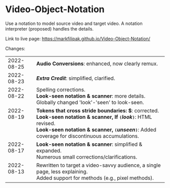 # Video-Object-Notation
Use a notation to model source video and target video. A notation interpreter (proposed) handles the details.

Link to live page: https://markfilipak.github.io/Video-Object-Notation/

Changes:
<TABLE BORDER=0 CELLSPACING=0 CELLPADDING=0>
<TR><TD style="vertical-align:top">2022-08-25&nbsp;</TD>
    <TD><B>Audio Conversions</B>: enhanced, now clearly remux.</TD></TR>
<TR><TD style="vertical-align:top">2022-08-23&nbsp;</TD>
    <TD><I><B>Extra Credit</B></I>: simplified, clarified.</TD></TR>
<TR><TD style="vertical-align:top">2022-08-22&nbsp;</TD>
    <TD>Spelling corrections.<BR>
        <B>Look-seen notation & scanner</B>: more details.<BR>
        Globally changed 'look'-'seen' to look-seen.</TD></TR>
<TR><TD style="vertical-align:top">2022-08-19&nbsp;</TD>
    <TD><B>Tokens that cross stride boundaries: $</B>: corrected.<BR>
        <B>Look-seen notation & scanner, If <TT>(</TT><I><B>look</B></I><TT>)</TT></B>: HTML revised.<BR>
        <B>Look-seen notation & scanner, <TT>(</TT><I><B>unseen</B></I><TT>)</TT></B>: Added coverage for discontinuous accumulations.</TD></TR>
<TR><TD style="vertical-align:top">2022-08-17&nbsp;</TD>
    <TD><B>Look-seen notation & scanner</B>: simplified & expanded.<BR>
        Numerous small corrections/clarifications.</TD></TR>
<TR><TD style="vertical-align:top">2022-08-13&nbsp;</TD>
    <TD>Rewritten to target a video-savvy audience, a single page, less explaining.<BR>
        Added support for methods (e.g.,  pixel methods).</TD></TR>
</TABLE><BR>

